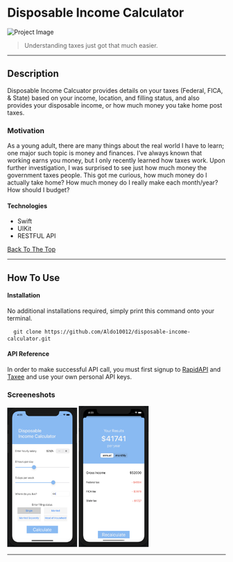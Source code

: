 # Disposable Income Calculator
![Project Image](project-image-url)

> Understanding taxes just got that much easier.

---

## Description

Disposable Income Calcuator provides details on your taxes (Federal, FICA, & State) based on your income, location, and filling status, and also provides your disposable income, or how much money you take home post taxes.

### Motivation

As a young adult, there are many things about the real world I have to learn; one major such topic is money and finances. I’ve always known that working earns you money, but I only recently learned how taxes work. Upon further investigation, I was surprised to see just how much money the government taxes people. This got me curious, how much money do I actually take home? How much money do I really make each month/year? How should I budget?

#### Technologies

- Swift
- UIKit
- RESTFUL API

[Back To The Top](#read-me-template)

---

## How To Use

#### Installation

No additional installations required, simply print this command onto your terminal.
```
  git clone https://github.com/Aldo10012/disposable-income-calculator.git
```

#### API Reference

In order to make successful API call, you must first signup to [RapidAPI](https://rapidapi.com/stylinandy/api/taxee/) and [Taxee](https://taxee.io/) and use your own personal API keys.

### Screeneshots

<img src="Images/calculateVC.png" width=32%> <img src="Images/resultsVC.png" width=32%>

---


